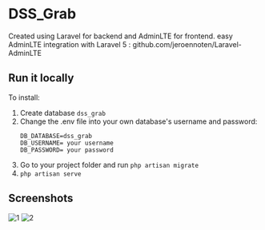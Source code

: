 # DSS_Grab

Created using Laravel for backend and AdminLTE for frontend.
easy AdminLTE integration with Laravel 5 : github.com/jeroennoten/Laravel-AdminLTE

## Run it locally

To install:
  1. Create database `dss_grab`
  2. Change the .env file into your own database's username and password:
      ```
      DB_DATABASE=dss_grab
      DB_USERNAME= your username
      DB_PASSWORD= your password
      ```
  2. Go to your project folder and run `php artisan migrate`
  3. `php artisan serve`
  
  ## Screenshots
  
  ![1](https://user-images.githubusercontent.com/17045245/43372804-7766be9a-93d7-11e8-8297-c7a83cf7aa8d.jpg)
  ![2](https://user-images.githubusercontent.com/17045245/43372809-8c82f096-93d7-11e8-8254-b15410249686.jpg)
